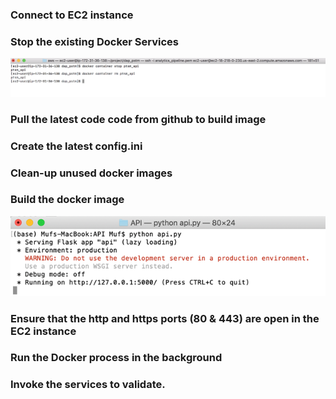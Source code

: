 ### Connect to EC2 instance

### Stop the existing Docker Services
![alt text](../imgs/stop-services.png "Stop Docker Service")

### Pull the latest code code from github to build image

### Create the latest config.ini

### Clean-up unused docker images

### Build the docker image
![alt text](../imgs/MVP-RunAPI.png "MVP Run API")

### Ensure that the http and https ports (80 & 443) are open in the EC2 instance

### Run the Docker process in the background

### Invoke the services to validate.


